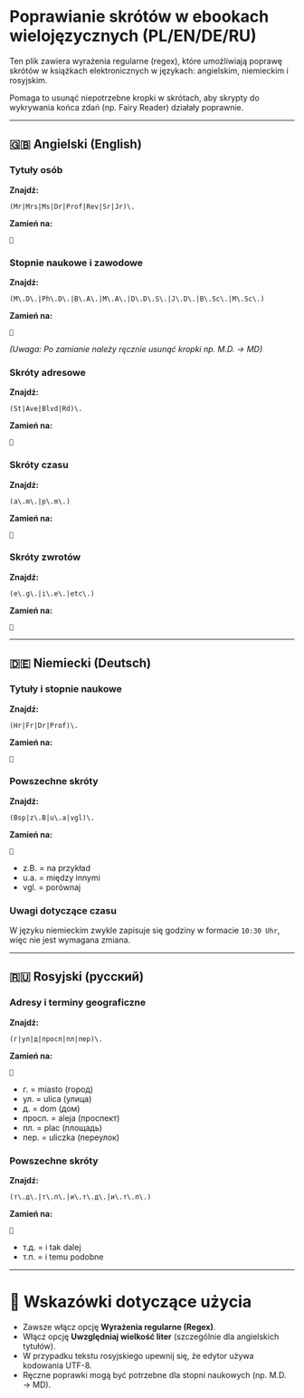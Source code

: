 
# Poprawianie skrótów w ebookach wielojęzycznych (PL/EN/DE/RU)

Ten plik zawiera wyrażenia regularne (regex), które umożliwiają poprawę skrótów w książkach elektronicznych w językach: angielskim, niemieckim i rosyjskim.

Pomaga to usunąć niepotrzebne kropki w skrótach, aby skrypty do wykrywania końca zdań (np. Fairy Reader) działały poprawnie.

---

## 🇬🇧 Angielski (English)

### Tytuły osób

**Znajdź:**

```regex
(Mr|Mrs|Ms|Dr|Prof|Rev|Sr|Jr)\.
```

**Zamień na:**

```regex

```

### Stopnie naukowe i zawodowe

**Znajdź:**

```regex
(M\.D\.|Ph\.D\.|B\.A\.|M\.A\.|D\.D\.S\.|J\.D\.|B\.Sc\.|M\.Sc\.)
```

**Zamień na:**

```regex

```

*(Uwaga: Po zamianie należy ręcznie usunąć kropki np. M.D. → MD)*

### Skróty adresowe

**Znajdź:**

```regex
(St|Ave|Blvd|Rd)\.
```

**Zamień na:**

```regex

```

### Skróty czasu

**Znajdź:**

```regex
(a\.m\.|p\.m\.)
```

**Zamień na:**

```regex

```

### Skróty zwrotów

**Znajdź:**

```regex
(e\.g\.|i\.e\.|etc\.)
```

**Zamień na:**

```regex

```

---

## 🇩🇪 Niemiecki (Deutsch)

### Tytuły i stopnie naukowe

**Znajdź:**

```regex
(Hr|Fr|Dr|Prof)\.
```

**Zamień na:**

```regex

```

### Powszechne skróty

**Znajdź:**

```regex
(Bsp|z\.B|u\.a|vgl)\.
```

**Zamień na:**

```regex

```

- z.B. = na przykład
- u.a. = między innymi
- vgl. = porównaj

### Uwagi dotyczące czasu

W języku niemieckim zwykle zapisuje się godziny w formacie `10:30 Uhr`, więc nie jest wymagana zmiana.

---

## 🇷🇺 Rosyjski (русский)

### Adresy i terminy geograficzne

**Znajdź:**

```regex
(г|ул|д|просп|пл|пер)\.
```

**Zamień na:**

```regex

```

- г. = miasto (город)
- ул. = ulica (улица)
- д. = dom (дом)
- просп. = aleja (проспект)
- пл. = plac (площадь)
- пер. = uliczka (переулок)

### Powszechne skróty

**Znajdź:**

```regex
(т\.д\.|т\.п\.|и\.т\.д\.|и\.т\.п\.)
```

**Zamień na:**

```regex

```

- т.д. = i tak dalej
- т.п. = i temu podobne

---

# 🔄 Wskazówki dotyczące użycia

- Zawsze włącz opcję **Wyrażenia regularne (Regex)**.
- Włącz opcję **Uwzględniaj wielkość liter** (szczególnie dla angielskich tytułów).
- W przypadku tekstu rosyjskiego upewnij się, że edytor używa kodowania UTF-8.
- Ręczne poprawki mogą być potrzebne dla stopni naukowych (np. M.D. → MD).